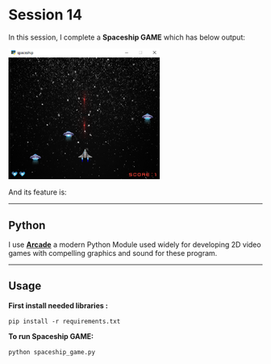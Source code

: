 # Session 14

In this session, I complete a **Spaceship GAME** which has below output:
  
<img src="photos\game.png" width="300">

And its feature is:




---
## Python

I use [**Arcade**](https://api.arcade.academy/en/latest/get_started.html) a modern Python Module used widely for developing 2D video games with compelling graphics and sound for these program.

---
## Usage

**First install needed libraries :**
```
pip install -r requirements.txt
```

**To run Spaceship GAME:**

```
python spaceship_game.py
```

